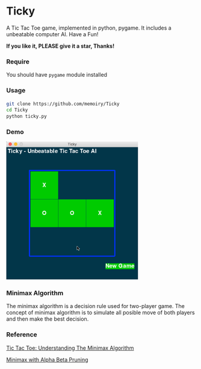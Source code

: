 # Ticky

A Tic Tac Toe game, implemented in python, pygame. It includes a unbeatable computer AI. Have a Fun!

**If you like it, PLEASE give it a star, Thanks!**

### Require

You should have `pygame` module installed

### Usage

```bash
git clone https://github.com/memoiry/Ticky
cd Ticky
python ticky.py
```

### Demo

<img src="./images/ticky.gif" width="350">

### Minimax Algorithm

The minimax algorithm is a decision rule used for two-player game. The concept of minimax algorithm is to simulate all posible move of both players and then make the best decision.

### Reference

[Tic Tac Toe: Understanding The Minimax Algorithm](http://neverstopbuilding.com/minimax)

[Minimax with Alpha Beta Pruning](http://web.cs.ucla.edu/~rosen/161/notes/alphabeta.html)

